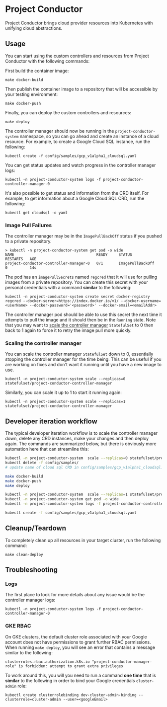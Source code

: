 # Project Conductor

Project Conductor brings cloud provider resources into Kubernetes with unifying cloud abstractions.

## Usage

You can start using the custom controllers and resources from Project Conductor with the following commands:

First build the container image:

```console
make docker-build
```

Then publish the container image to a repository that will be accessible by your testing environment:

```console
make docker-push
```

Finally, you can deploy the custom controllers and resources:

```console
make deploy
```

The controller manager should now be running in the `project-conductor-system` namespace, so you can go ahead and create an instance of a cloud resource.
For example, to create a Google Cloud SQL instance, run the following:

```console
kubectl create -f config/samples/gcp_v1alpha1_cloudsql.yaml
```

You can get status updates and watch progress in the controller manager logs:

```console
kubectl -n project-conductor-system logs -f project-conductor-controller-manager-0
```

It's also possible to get status and information from the CRD itself.
For example, to get information about a Google Cloud SQL CRD, run the following:

```console
kubectl get cloudsql -o yaml
```

### Image Pull Failures

The controller manager may be in the `ImagePullBackOff` status if you pushed to a private repository.

```console
> kubectl -n project-conductor-system get pod -o wide
NAME                                     READY     STATUS             RESTARTS   AGE
project-conductor-controller-manager-0   0/1       ImagePullBackOff   0          14s
```

The pod has an `imagePullSecrets` named `regcred` that it will use for pulling images from a private repository.
You can create this secret with your personal credentials with a command **similar** to the following:

```console
kubectl -n project-conductor-system create secret docker-registry regcred --docker-server=https://index.docker.io/v1/ --docker-username=<userName> --docker-password='<password>' --docker-email=<emailAddr>
```

The controller manager pod should be able to use this secret the next time it attempts to pull the image and it should then be in the `Running` state.
Note that you may want to [scale the controller manager](#scaling-the-controller-manager) `StatefulSet` to 0 then back to 1 again to force it to retry the image pull more quickly.

### Scaling the controller manager

You can scale the controller manager `StatefulSet` down to 0, essentially stopping the controller manager for the time being.
This can be useful if you are working on fixes and don't want it running until you have a new image to use.

```console
kubectl -n project-conductor-system scale --replicas=0 statefulset/project-conductor-controller-manager
```

Similarly, you can scale it up to 1 to start it running again:

```console
kubectl -n project-conductor-system scale --replicas=1 statefulset/project-conductor-controller-manager
```

## Developer iteration workflow

The typical developer iteration workflow is to scale the controller manager down, delete any CRD instances, make your changes and then deploy again.
The commands are summarized below, but there is obviously more automation here that can streamline this:

```bash
kubectl -n project-conductor-system  scale --replicas=0 statefulset/project-conductor-controller-manager
kubectl delete -f config/samples/
# update name of cloud sql CRD in config/samples/gcp_v1alpha1_cloudsql.yaml

make docker-build
make docker-push
make deploy

kubectl -n project-conductor-system  scale --replicas=1 statefulset/project-conductor-controller-manager
kubectl -n project-conductor-system get pod -o wide
kubectl -n project-conductor-system logs -f project-conductor-controller-manager-0

kubectl create -f config/samples/gcp_v1alpha1_cloudsql.yaml
```

## Cleanup/Teardown

To completely clean up all resources in your target cluster, run the following command:

```console
make clean-deploy
```

## Troubleshooting

### Logs

The first place to look for more details about any issue would be the controller manager logs:

```console
kubectl -n project-conductor-system logs -f project-conductor-controller-manager-0
```

### GKE RBAC

On GKE clusters, the default cluster role associated with your Google account does not have permissions to grant further RBAC permissions.
When running `make deploy`, you will see an error that contains a message similar to the following:

```console
clusterroles.rbac.authorization.k8s.io "project-conductor-manager-role" is forbidden: attempt to grant extra privileges
```

To work around this, you will you need to run a command **one time** that is **similar** to the following in order to bind your Google credentials `cluster-admin` role:

```console
kubectl create clusterrolebinding dev-cluster-admin-binding --clusterrole=cluster-admin --user=<googleEmail>
```
